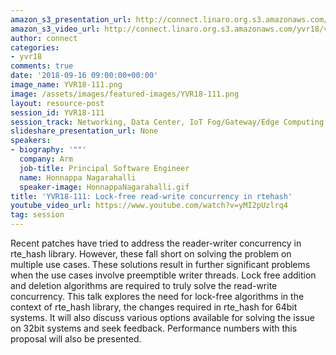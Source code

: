 ```yaml
---
amazon_s3_presentation_url: http://connect.linaro.org.s3.amazonaws.com/yvr18/presentations/yvr18-111.pdf
amazon_s3_video_url: http://connect.linaro.org.s3.amazonaws.com/yvr18/videos/yvr18-111.mp4
author: connect
categories:
- yvr18
comments: true
date: '2018-09-16 09:00:00+00:00'
image_name: YVR18-111.png
image: /assets/images/featured-images/YVR18-111.png
layout: resource-post
session_id: YVR18-111
session_track: Networking, Data Center, IoT Fog/Gateway/Edge Computing
slideshare_presentation_url: None
speakers:
- biography: '""'
  company: Arm
  job-title: Principal Software Engineer
  name: Honnappa Nagarahalli
  speaker-image: HonnappaNagarahalli.gif
title: 'YVR18-111: Lock-free read-write concurrency in rtehash'
youtube_video_url: https://www.youtube.com/watch?v=yMI2pUzlrq4
tag: session
---
```


Recent patches have tried to address the reader-writer concurrency in rte_hash library. However, these fall short on solving the problem on multiple use cases. These solutions result in further significant problems when the use cases involve preemptible writer threads. Lock free addition and deletion algorithms are required to truly solve the read-write concurrency. This talk explores the need for lock-free algorithms in the context of rte_hash library, the changes required in rte_hash for 64bit systems. It will also discuss various options available for solving the issue on 32bit systems and seek feedback. Performance numbers with this proposal will also be presented.
